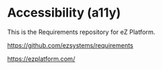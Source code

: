 # Accessibility (a11y)

This is the Requirements repository for eZ Platform.

https://github.com/ezsystems/requirements

https://ezplatform.com/
